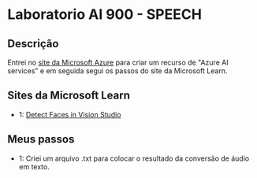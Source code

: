 # Laboratorio AI 900 - SPEECH

## Descrição

Entrei no [site da Microsoft Azure](https://speech.microsoft.com/portal) para criar um recurso de "Azure AI services" e em seguida segui os passos do site da Microsoft Learn.

## Sites da Microsoft Learn

- 1: [Detect Faces in Vision Studio](https://microsoftlearning.github.io/mslearn-ai-fundamentals/Instructions/Labs/09-speech.html)
## Meus passos

- 1: Criei um arquivo .txt para colocar o resultado da conversão de áudio em texto.